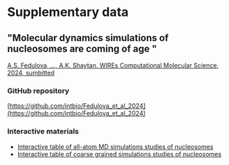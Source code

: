 # Supplementary data
## "Molecular dynamics simulations of nucleosomes are coming of age "
[A.S. Fedulova, ..., A.K. Shaytan. WIREs Computational Molecular Science, 2024, sumbitted]([https://wires.onlinelibrary.wiley.com/doi/10.1002/wcms.1728)

### GitHub repository
[https://github.com/intbio/Fedulova_et_al_2024](https://github.com/intbio/Fedulova_et_al_2024)

### Interactive materials
- [Interactive table of all-atom MD simulations studies of nucleosomes](MD_table)
- [Interactive table of coarse grained simulations studies of nucleosomes](CG_table)



